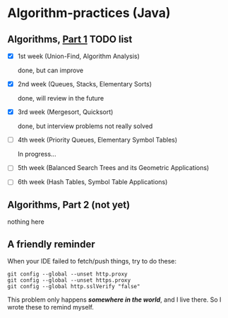 # Algorithm-practices (Java)

## Algorithms, [Part 1](https://www.coursera.org/learn/algorithms-part1/home/info) TODO list

- [x] 1st week (Union-Find, Algorithm Analysis)

  done, but can improve

- [x] 2nd week (Queues, Stacks, Elementary Sorts)

  done, will review in the future

- [x] 3rd week (Mergesort, Quicksort)

  done, but interview problems not really solved

- [ ] 4th week (Priority Queues, Elementary Symbol Tables)

  In progress...

- [ ] 5th week (Balanced Search Trees and its Geometric Applications)


- [ ] 6th week (Hash Tables, Symbol Table Applications)

## Algorithms, Part 2 (not yet)

nothing here

## A friendly reminder

When your IDE failed to fetch/push things, try to do these:

```
git config --global --unset http.proxy
git config --global --unset https.proxy
git config --global http.sslVerify "false"
```

This problem only happens ***somewhere in the world***, and I live there. So I wrote these to remind myself.